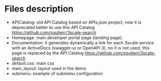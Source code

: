 
# Files description

* APICatalog: old API Catalog based on APIs.json project, now it is deprecated better to use this API Catalog https://github.com/sgutierr/3scale-search 
* Homepage: main developer portal page (landing page). 
* Documentation: it generates dynamically a link for each 3scale service with an ActiveDocs (swagger-ui or OpenAPI 3), no it is not used, this page is replaced by the API Catalog https://github.com/sgutierr/3scale-search  
* default.css: main css
* main_layout: layout used in the demo
* submenu: example of submenu configuration
